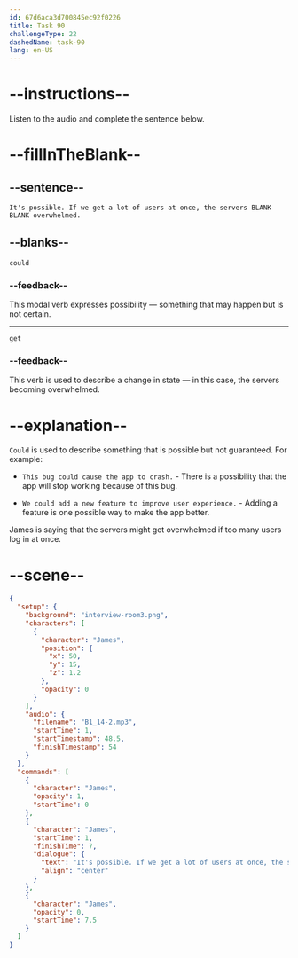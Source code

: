 ```yaml
---
id: 67d6aca3d700845ec92f0226
title: Task 90
challengeType: 22
dashedName: task-90
lang: en-US
---
```


<!-- (audio) James: It's possible. If we get a lot of users at once, the servers could get overwhelmed. -->

# --instructions--

Listen to the audio and complete the sentence below.

# --fillInTheBlank--

## --sentence--

`It's possible. If we get a lot of users at once, the servers BLANK BLANK overwhelmed.`

## --blanks--

`could`

### --feedback--

This modal verb expresses possibility — something that may happen but is not certain.

---

`get`

### --feedback--

This verb is used to describe a change in state — in this case, the servers becoming overwhelmed.

# --explanation--

`Could` is used to describe something that is possible but not guaranteed. For example:

- `This bug could cause the app to crash.` - There is a possibility that the app will stop working because of this bug.

- `We could add a new feature to improve user experience.` - Adding a feature is one possible way to make the app better.

James is saying that the servers might get overwhelmed if too many users log in at once.

# --scene--

```json
{
  "setup": {
    "background": "interview-room3.png",
    "characters": [
      {
        "character": "James",
        "position": {
          "x": 50,
          "y": 15,
          "z": 1.2
        },
        "opacity": 0
      }
    ],
    "audio": {
      "filename": "B1_14-2.mp3",
      "startTime": 1,
      "startTimestamp": 48.5,
      "finishTimestamp": 54
    }
  },
  "commands": [
    {
      "character": "James",
      "opacity": 1,
      "startTime": 0
    },
    {
      "character": "James",
      "startTime": 1,
      "finishTime": 7,
      "dialogue": {
        "text": "It's possible. If we get a lot of users at once, the servers could get overwhelmed.",
        "align": "center"
      }
    },
    {
      "character": "James",
      "opacity": 0,
      "startTime": 7.5
    }
  ]
}
```
